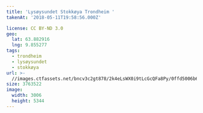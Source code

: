```yaml
---
title: 'Lysøysundet Stokkøya Trondheim '
takenAt: '2018-05-11T19:58:56.000Z'

license: CC BY-ND 3.0
geo:
  lat: 63.882916
  lng: 9.855277
tags:
  - trondheim
  - lysøysundet
  - stokkøya
url: >-
  //images.ctfassets.net/bncv3c2gt878/2k4eLsWX0i9tLcGcQFa8Py/0ffd5006b6d68e9af35886628649948a/lysysundet-stokkya-trondheim_40274944370_o
size: 3763522
image:
  width: 3006
  height: 5344
---
```

